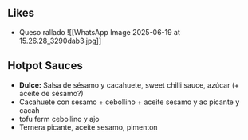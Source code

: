 
## Likes

- Queso rallado
![[WhatsApp Image 2025-06-19 at 15.26.28_3290dab3.jpg]]
## Hotpot Sauces

- **Dulce:** Salsa de sésamo y cacahuete, sweet chilli sauce, azúcar (+ aceite de sésamo?)
- Cacahuete con sesamo + cebollino + aceite sesamo y ac picante y cacah
- tofu ferm cebollino y ajo
- Ternera picante, aceite sesamo, pimenton